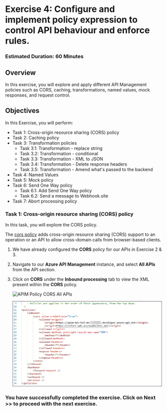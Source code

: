 # Exercise 4: Configure and implement policy expression to control API behaviour and enforce rules.

### Estimated Duration: 60 Minutes

## Overview

In this exercise, you will explore and apply different API Management policies such as CORS, caching, transformations, named values, mock responses, and request control.

## Objectives

In this Exercise, you will perform:

- Task 1: Cross-origin resource sharing (CORS) policy
- Task 2: Caching policy
- Task 3: Transformation policies  
    - Task 3.1: Transformation - replace string
    - Task 3.2: Transformation - conditional
    - Task 3.3: Transformation - XML to JSON
    - Task 3.4: Transformation - Delete response headers
    - Task 3.5: Transformation - Amend what's passed to the backend 
- Task 4: Named Values
- Task 5: Mock policy
- Task 6: Send One Way policy
    - Task 6.1: Add Send One Way policy
    - Task 6.2: Send a message to Webhook.site
- Task 7: Abort processing policy

### Task 1: Cross-origin resource sharing (CORS) policy

In this task, you will explore the CORS policy.

The [cors policy](<https://docs.microsoft.com/en-us/azure/api-management/api-management-cross-domain-policies#CORS>) adds cross-origin resource sharing (CORS) support to an operation or an API to allow cross-domain calls from browser-based clients.

1. We have already configured the **CORS** policy for our APIs in Exercise 2 & 3.

1. Navigate to our **Azure API Management** instance, and select **All APIs** from the API section.

1. Click on **CORS** under the **Inbound processing** tab to view the XML present within the **CORS** policy.

    ![APIM Policy CORS All APIs](media/all-api1.png)
   
    ![APIM Policy CORS All APIs](media/all-api-policy.png)  

### You have successfully completed the exercise. Click on **Next >>** to proceed with the next exercise.


